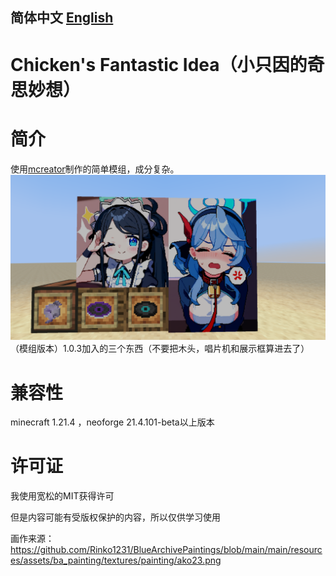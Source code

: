 ## 简体中文 [English](https://github.com/xjjakm/Chicken-s-Fantastic-Idea/blob/main/README_en-us.md)
# Chicken's Fantastic Idea（小只因的奇思妙想）
# 简介
使用[mcreator](https://github.com/MCreator/MCreator)制作的简单模组，成分复杂。
![1.0.3版本加入的东西](https://github.com/xjjakm/Chicken-s-Fantastic-Idea/blob/main/Gallery/2025-03-28_20.32.40.png)
（模组版本）1.0.3加入的三个东西（不要把木头，唱片机和展示框算进去了）

# 兼容性
minecraft 1.21.4 ，neoforge 21.4.101-beta以上版本

# 许可证
我使用宽松的MIT获得许可

但是内容可能有受版权保护的内容，所以仅供学习使用

画作来源：https://github.com/Rinko1231/BlueArchivePaintings/blob/main/main/resources/assets/ba_painting/textures/painting/ako23.png
